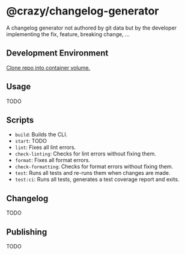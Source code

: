 # @crazy/changelog-generator

A changelog generator not authored by git data but by the developer implementing the fix, feature, breaking change, ...

## Development Environment

[Clone repo into container volume.](https://vscode.dev/redirect?url=vscode://ms-vscode-remote.remote-containers/cloneInVolume?url=https://github.com/lemke-ethan/changelog-generator.git)

## Usage

TODO

## Scripts

- `build`: Builds the CLI.
- `start`: TODO
- `lint`: Fixes all lint errors.
- `check-linting`: Checks for lint errors without fixing them.
- `format`: Fixes all format errors.
- `check-formatting`: Checks for format errors without fixing them.
- `test`: Runs all tests and re-runs them when changes are made.
- `test:ci`: Runs all tests, generates a test coverage report and exits.

## Changelog

TODO

## Publishing

TODO
